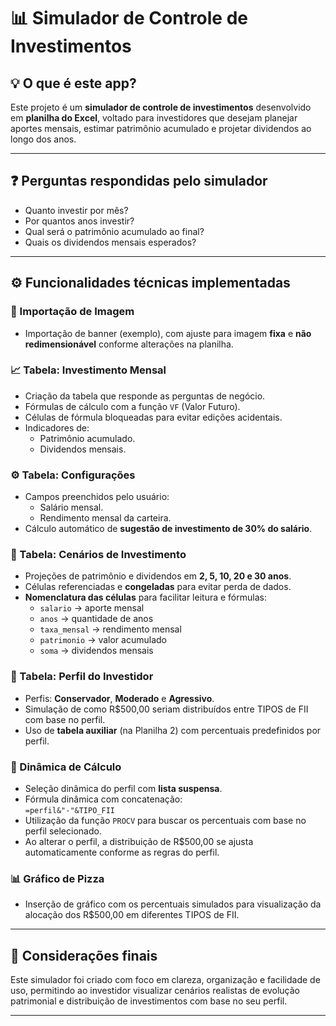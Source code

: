 # 📊 Simulador de Controle de Investimentos

## 💡 O que é este app?

Este projeto é um **simulador de controle de investimentos** desenvolvido em **planilha do Excel**, voltado para investidores que desejam planejar aportes mensais, estimar patrimônio acumulado e projetar dividendos ao longo dos anos.

---

## ❓ Perguntas respondidas pelo simulador

- Quanto investir por mês?
- Por quantos anos investir?
- Qual será o patrimônio acumulado ao final?
- Quais os dividendos mensais esperados?

---

## ⚙️ Funcionalidades técnicas implementadas

### 📁 Importação de Imagem
- Importação de banner (exemplo), com ajuste para imagem **fixa** e **não redimensionável** conforme alterações na planilha.

### 📈 Tabela: Investimento Mensal
- Criação da tabela que responde as perguntas de negócio.
- Fórmulas de cálculo com a função `VF` (Valor Futuro).
- Células de fórmula bloqueadas para evitar edições acidentais.
- Indicadores de:
  - Patrimônio acumulado.
  - Dividendos mensais.

### ⚙️ Tabela: Configurações
- Campos preenchidos pelo usuário:
  - Salário mensal.
  - Rendimento mensal da carteira.
- Cálculo automático de **sugestão de investimento de 30% do salário**.

### 🔮 Tabela: Cenários de Investimento
- Projeções de patrimônio e dividendos em **2, 5, 10, 20 e 30 anos**.
- Células referenciadas e **congeladas** para evitar perda de dados.
- **Nomenclatura das células** para facilitar leitura e fórmulas:
  - `salario` → aporte mensal  
  - `anos` → quantidade de anos  
  - `taxa_mensal` → rendimento mensal  
  - `patrimonio` → valor acumulado  
  - `soma` → dividendos mensais

### 👤 Tabela: Perfil do Investidor
- Perfis: **Conservador**, **Moderado** e **Agressivo**.
- Simulação de como R$500,00 seriam distribuídos entre TIPOS de FII com base no perfil.
- Uso de **tabela auxiliar** (na Planilha 2) com percentuais predefinidos por perfil.

### 📌 Dinâmica de Cálculo
- Seleção dinâmica do perfil com **lista suspensa**.
- Fórmula dinâmica com concatenação:  
  `=perfil&"-"&TIPO_FII`
- Utilização da função `PROCV` para buscar os percentuais com base no perfil selecionado.
- Ao alterar o perfil, a distribuição de R$500,00 se ajusta automaticamente conforme as regras do perfil.

### 📊 Gráfico de Pizza
- Inserção de gráfico com os percentuais simulados para visualização da alocação dos R$500,00 em diferentes TIPOS de FII.

---

## 📎 Considerações finais

Este simulador foi criado com foco em clareza, organização e facilidade de uso, permitindo ao investidor visualizar cenários realistas de evolução patrimonial e distribuição de investimentos com base no seu perfil.

---
